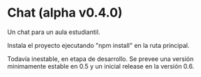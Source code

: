 Chat (alpha v0.4.0)
===================

Un chat para un aula estudiantil.

Instala el proyecto ejecutando "npm install" en la ruta principal.

Todavía inestable, en etapa de desarrollo. Se prevee una versión minimamente estable en 0.5 y un inicial release en la versión 0.6.
